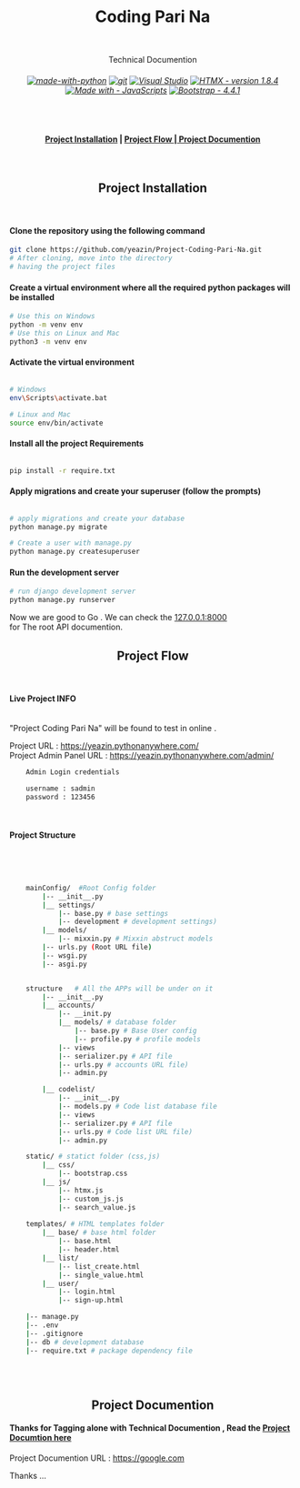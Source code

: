 <h1 align="center"> Coding Pari Na </h1><br>
<p align="center"> Technical Documention </p>
<h6 align="Center">

[![made-with-python](https://img.shields.io/badge/Made%20with-Python-1f425f.svg)](https://www.python.org/)
 [![git](https://badgen.net/badge/icon/git?icon=git&label)](https://git-scm.com) [![Visual Studio](https://badgen.net/badge/icon/visualstudio?icon=visualstudio&label)](https://visualstudio.microsoft.com) [![HTMX - version 1.8.4](https://img.shields.io/badge/HTMX-version_1.8.4-2ea44f)](https://htmx.org/) [![Made with  - JavaScripts](https://img.shields.io/badge/Made_with_-JavaScripts-blueviolet)](https://www.javascript.com/) [![Bootstrap - 4.4.1](https://img.shields.io/badge/Bootstrap-4.4.1-ff69b4)](https://getbootstrap.com/docs/3.4/)

</h6>

<br>

<h4 align="center">
<a href="https://github.com/yeazin/Project-Coding-Pari-Na#-project-installation-"> Project Installation</a> | 
<a href="https://github.com/yeazin/Project-Coding-Pari-Na#project-flow"> Project Flow </a>
|<a href="https://github.com/yeazin/Project-Coding-Pari-Na#project-documention"> Project Documention </a>
</h4>
</h4> 

<br>


<h2 align="center"> Project Installation </h2>
<br>

#### Clone the repository using the following command

```bash
git clone https://github.com/yeazin/Project-Coding-Pari-Na.git
# After cloning, move into the directory 
# having the project files 
```
#### Create a virtual environment where all the required python packages will be installed

```bash
# Use this on Windows
python -m venv env
# Use this on Linux and Mac
python3 -m venv env
```
#### Activate the virtual environment

```bash

# Windows
env\Scripts\activate.bat

# Linux and Mac
source env/bin/activate

```
#### Install all the project Requirements

```bash

pip install -r require.txt

```
#### Apply migrations and create your superuser (follow the prompts)

```bash

# apply migrations and create your database
python manage.py migrate

# Create a user with manage.py
python manage.py createsuperuser

```

#### Run the development server

```bash
# run django development server
python manage.py runserver

```
Now we are good to Go . We can check the [127.0.0.1:8000](http://127.0.0.1:8000) <br> for The root API documention.
<br>

<h2 align="center">Project Flow</h2>
<br>

#### Live Project INFO

<br>
"Project Coding Pari Na" will be found to test in online .

Project URL : https://yeazin.pythonanywhere.com/ <br>
Project Admin Panel URL : https://yeazin.pythonanywhere.com/admin/
<br>
```bash 
    Admin Login credentials 

    username : sadmin
    password : 123456

```
<br>

#### Project Structure 
<br>

```bash 


    mainConfig/  #Root Config folder
        |-- __init__.py
        |__ settings/
            |-- base.py # base settings
            |-- development # development settings)
        |__ models/
            |-- mixxin.py # Mixxin abstruct models 
        |-- urls.py (Root URL file)
        |-- wsgi.py
        |-- asgi.py


    structure   # All the APPs will be under on it
        |-- __init__.py
        |__ accounts/ 
            |-- __init.py
            |__ models/ # database folder  
                |-- base.py # Base User config
                |-- profile.py # profile models 
            |-- views 
            |-- serializer.py # API file
            |-- urls.py # accounts URL file)
            |-- admin.py

        |__ codelist/
            |-- __init__.py
            |-- models.py # Code list database file
            |-- views 
            |-- serializer.py # API file
            |-- urls.py # Code list URL file)
            |-- admin.py

    static/ # statict folder (css,js)
        |__ css/
            |-- bootstrap.css 
        |__ js/
            |-- htmx.js
            |-- custom_js.js
            |-- search_value.js
    
    templates/ # HTML templates folder
        |__ base/ # base html folder
            |-- base.html
            |-- header.html
        |__ list/
            |-- list_create.html
            |-- single_value.html
        |__ user/
            |-- login.html
            |-- sign-up.html

    |-- manage.py
    |-- .env  
    |-- .gitignore
    |-- db # development database 
    |-- require.txt # package dependency file
    

```
<br>

<h2 align="center"> Project Documention </h2>

#### Thanks for Tagging alone with Technical Documention , Read the [Project Documtion here](https://google) 

Project Documention URL : https://google.com

Thanks ...